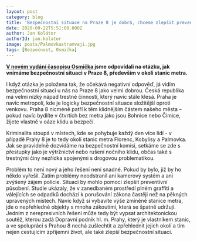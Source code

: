```yaml
---
layout: post
category: blog
title: 'Bezpečnostní situace na Praze 8 je dobrá, chceme zlepšit prevenci a prostředí rizikových míst'
date: 2020-09-22T5:51:00.000Z
author: Jan Kolátor
authorId: jan.kolator
image: posts/Palmovkastramvaji.jpg
tags: [Bezpečnost, Osmička]
---
```


**[V novém vydání časopisu Osmička](https://www.praha8.cz/file/ZgT/Mesicnik-Osmicka-rijen-2020.pdf) jsme odpovídali na otázku, jak vnímáme bezpečnostní situaci v Praze 8, především v okolí stanic metra.**

I když otázka je položena tak, že očekává negativní odpověď, já vidím bezpečnostní situaci u nás na Praze 8 jako velmi dobrou. Česká republika má velmi nízký nápad trestné činnosti, který navíc stále klesá. Praha je navíc metropolí, kde je logicky bezpečnostní situace složitější oproti venkovu. Praha 8 nicméně patří k těm klidnějším částem našeho města – pokud navíc bydlíte v čtvrtích bez metra jako jsou Bohnice nebo Čimice, žijete vlastně v oáze klidu a bezpečí.

Kriminalita stoupá v místech, kde se pohybuje každý den více lidí - v případě Prahy 8 je to tedy okolí stanic metra Florenc, Kobylisy a Palmovka. Jak se pravidelně dozvídáme na bezpečnostní komisi, setkáme se zde s přestupky jako je výtržnictví nebo rušení nočního klidu, občas také s trestnými činy nezřídka spojenými s drogovou problematikou.

Problém to není nový a jeho řešení není snadné. Pokud by bylo, již by ho někdo vyřešil. Zatím problémy neodstranil ani kamerový systém a ani zvýšený zájem policie. Situaci by mohlo pomoci zlepšit preventivní působení. Studie ukázaly, že v zanedbaném prostředí plném graffiti a válejících se odpadků dochází k porušování zákona častěji než na pěkných upravených místech. Navíc když si vybavíte výše zmíněné stanice metra, jde o nepřehledné objekty s mnoha zákoutími, která se špatně udržují. Jedním z nerepresivních řešení může tedy být vypsat architektonickou soutěž, kterou zadá Dopravní podnik hl. m. Prahy, který je vlastníkem stanic, a ve spolupráci s Prahou 8 nechá zušlechtit a zpřehlednit jejich okolí a tím nejen cestujícím zpříjemní život, ale také zlepší bezpečnostní situaci.
